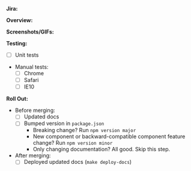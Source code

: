 **Jira:**

**Overview:**

**Screenshots/GIFs:**

**Testing:**
- [ ] Unit tests
- Manual tests:
  - [ ] Chrome
  - [ ] Safari
  - [ ] IE10

**Roll Out:**
- Before merging:
  - [ ] Updated docs
  - [ ] Bumped version in `package.json`
    - Breaking change? Run `npm version major`
    - New component or backward-compatible component feature change? Run `npm version minor`
    - Only changing documentation? All good. Skip this step.
- After merging:
  - [ ] Deployed updated docs (`make deploy-docs`)

